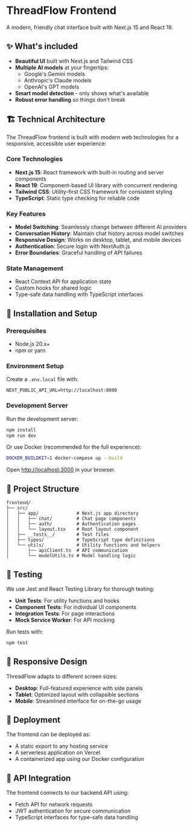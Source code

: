 # ThreadFlow Frontend

A modern, friendly chat interface built with Next.js 15 and React 19.

## ✨ What's included

- **Beautiful UI** built with Next.js and Tailwind CSS
- **Multiple AI models** at your fingertips:
  - Google's Gemini models
  - Anthropic's Claude models
  - OpenAI's GPT models
- **Smart model detection** - only shows what's available
- **Robust error handling** so things don't break

## 🏗️ Technical Architecture

The ThreadFlow frontend is built with modern web technologies for a responsive, accessible user experience:

### Core Technologies

- **Next.js 15**: React framework with built-in routing and server components
- **React 19**: Component-based UI library with concurrent rendering
- **Tailwind CSS**: Utility-first CSS framework for consistent styling
- **TypeScript**: Static type checking for reliable code

### Key Features

- **Model Switching**: Seamlessly change between different AI providers
- **Conversation History**: Maintain chat history across model switches
- **Responsive Design**: Works on desktop, tablet, and mobile devices
- **Authentication**: Secure login with NextAuth.js
- **Error Boundaries**: Graceful handling of API failures

### State Management

- React Context API for application state
- Custom hooks for shared logic
- Type-safe data handling with TypeScript interfaces

## 🚀 Installation and Setup

### Prerequisites

- Node.js 20.x+
- npm or yarn

### Environment Setup

Create a `.env.local` file with:

```
NEXT_PUBLIC_API_URL=http://localhost:8000
```

### Development Server

Run the development server:

```bash
npm install
npm run dev
```

Or use Docker (recommended for the full experience):

```bash
DOCKER_BUILDKIT=1 docker-compose up --build
```

Open [http://localhost:3000](http://localhost:3000) in your browser.

## 🧩 Project Structure

```
frontend/
├── src/
│   ├── app/              # Next.js app directory
│   │   ├── chat/         # Chat page components
│   │   ├── auth/         # Authentication pages
│   │   └── layout.tsx    # Root layout component
│   ├── __tests__/        # Test files
│   ├── types/            # TypeScript type definitions
│   └── utils/            # Utility functions and helpers
│       ├── apiClient.ts  # API communication
│       └── modelUtils.ts # Model handling logic
```

## 🧪 Testing

We use Jest and React Testing Library for thorough testing:

- **Unit Tests**: For utility functions and hooks
- **Component Tests**: For individual UI components
- **Integration Tests**: For page interactions
- **Mock Service Worker**: For API mocking

Run tests with:

```bash
npm test
```

## 📱 Responsive Design

ThreadFlow adapts to different screen sizes:

- **Desktop**: Full-featured experience with side panels
- **Tablet**: Optimized layout with collapsible sections
- **Mobile**: Streamlined interface for on-the-go usage

## 🚀 Deployment

The frontend can be deployed as:

- A static export to any hosting service
- A serverless application on Vercel
- A containerized app using our Docker configuration

## 🔗 API Integration

The frontend connects to our backend API using:

- Fetch API for network requests
- JWT authentication for secure communication
- TypeScript interfaces for type-safe data handling
